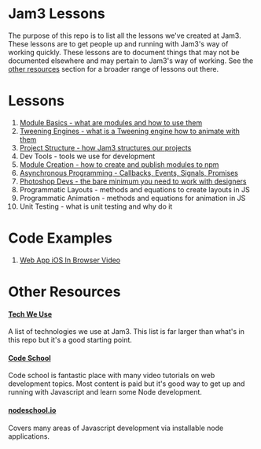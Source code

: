# Jam3 Lessons

The purpose of this repo is to list all the lessons we've created at Jam3. These lessons are to get people up and running with Jam3's way of working quickly. These lessons are to document things that may not be documented elsewhere and may pertain to Jam3's way of working. See the [other resources](#other-resources) section for a broader range of lessons out there.

# Lessons

1. [Module Basics - what are modules and how to use them](https://github.com/Jam3/jam3-lesson-module-basics)
2. [Tweening Engines - what is a Tweening engine how to animate with them](https://github.com/Jam3/jam3-lesson-tweening/)
3. [Project Structure - how Jam3 structures our projects](https://github.com/Jam3/jam3-lesson-project-structure)
4. Dev Tools - tools we use for development
5. [Module Creation - how to create and publish modules to npm](https://github.com/mattdesl/jam3-lesson-module-creation)
6. [Asynchronous Programming - Callbacks, Events, Signals, Promises](https://github.com/Jam3/jam3-lesson-asyncjs)
7. [Photoshop Devs - the bare minimum you need to work with designers](https://github.com/Jam3/jam3-lesson-photoshop)
8. Programmatic Layouts - methods and equations to create layouts in JS
9. Programmatic Animation - methods and equations for animation in JS
10. Unit Testing - what is unit testing and why do it

# Code Examples

1. [Web App iOS In Browser Video](https://github.com/Jam3/ios-browser-video-example)

# Other Resources

#### [Tech We Use](https://github.com/Jam3/tech_we_use)

A list of technologies we use at Jam3. This list is far larger than what's in this repo but it's a good starting point.

#### [Code School](https://www.codeschool.com/)

Code school is fantastic place with many video tutorials on web development topics. Most content is paid but it's good way to get up and running with Javascript and learn some Node development.

#### [nodeschool.io](http://nodeschool.io/)

Covers many areas of Javascript development via installable node applications.
